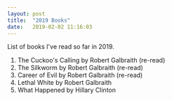 ```yaml
---
layout: post
title:  "2019 Books"
date:   2019-02-02 11:16:03
---
```


List of books I've read so far in 2019.

1. The Cuckoo's Calling by Robert Galbraith (re-read)
2. The Silkworm by Robert Galbraith (re-read)
3. Career of Evil by Robert Galbraith (re-read)
4. Lethal White by Robert Galbraith
5. What Happened by Hillary Clinton